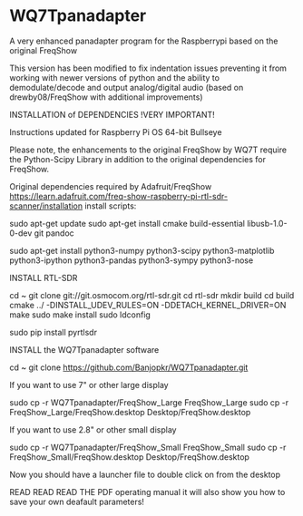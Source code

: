 # WQ7Tpanadapter
A very enhanced panadapter program for the Raspberrypi based on the original FreqShow

This version has been modified to fix indentation issues preventing it from working with
newer versions of python and the ability to demodulate/decode and output analog/digital 
audio (based on drewby08/FreqShow with additional improvements)

INSTALLATION of DEPENDENCIES
!VERY IMPORTANT!

Instructions updated for Raspberry Pi OS 64-bit Bullseye

Please note, the enhancements to the original FreqShow by WQ7T require the Python-Scipy
Library in addition to the original dependencies for FreqShow.

Original dependencies required by Adafruit/FreqShow
https://learn.adafruit.com/freq-show-raspberry-pi-rtl-sdr-scanner/installation
install scripts:

sudo apt-get update
sudo apt-get install cmake build-essential libusb-1.0-0-dev git pandoc

sudo apt-get install python3-numpy python3-scipy python3-matplotlib python3-ipython python3-pandas python3-sympy python3-nose

INSTALL RTL-SDR

cd ~
git clone git://git.osmocom.org/rtl-sdr.git
cd rtl-sdr
mkdir build
cd build
cmake ../ -DINSTALL_UDEV_RULES=ON -DDETACH_KERNEL_DRIVER=ON
make
sudo make install
sudo ldconfig

sudo pip install pyrtlsdr

INSTALL the WQ7Tpanadapter software 

cd ~
git clone https://github.com/Banjopkr/WQ7Tpanadapter.git

If you want to use 7" or other large display

sudo cp -r WQ7Tpanadapter/FreqShow_Large FreqShow_Large
sudo cp -r FreqShow_Large/FreqShow.desktop Desktop/FreqShow.desktop

If you want to use 2.8" or other small display

sudo cp -r WQ7Tpanadapter/FreqShow_Small FreqShow_Small
sudo cp -r FreqShow_Small/FreqShow.desktop Desktop/FreqShow.desktop

Now you should have a launcher file to double click on from the desktop

READ READ READ THE PDF operating manual it will also show you how to save your own deafault parameters!
